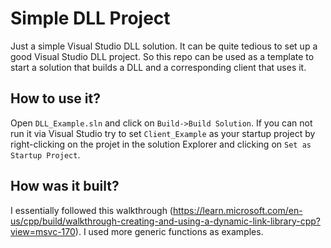 # Simple DLL Project
Just a simple Visual Studio DLL solution.
It can be quite tedious to set up a good Visual Studio DLL project. So this repo can be used as a template to start a solution that builds a DLL and a corresponding client that uses it.
## How to use it?
Open ```DLL_Example.sln``` and click on ```Build->Build Solution```. If you can not run it via Visual Studio try to set ```Client_Example``` as your startup project by right-clicking on the projet in the solution Explorer and clicking on ```Set as Startup Project```.
## How was it built?
I essentially followed this walkthrough (https://learn.microsoft.com/en-us/cpp/build/walkthrough-creating-and-using-a-dynamic-link-library-cpp?view=msvc-170). I used more generic functions as examples.
